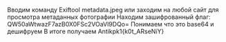 Вводим команду 
Exiftool metadata.jpeg или заходим на любой сайт для просмотра метаданных фотографии
Находим зашифрованный флаг:
QW50aWtwazF7azB0X0FSc2VOaVl9DQo=
Понимаем что это base64 и дешифруем 
В итоге получаем 
Antikpk1{k0t_ARseNiY}
